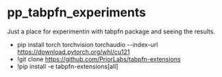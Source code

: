# pp_tabpfn_experiments

Just a place for experimentin with tabpfn package and seeing the results.

- pip install torch torchvision torchaudio --index-url https://download.pytorch.org/whl/cu121
- !git clone https://github.com/PriorLabs/tabpfn-extensions
- !pip install -e tabpfn-extensions[all]
